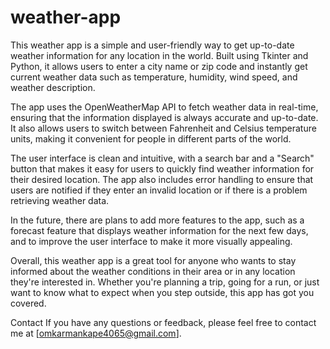 # weather-app

This weather app is a simple and user-friendly way to get up-to-date weather information for any location in the world. Built using Tkinter and Python, it allows users to enter a city name or zip code and instantly get current weather data such as temperature, humidity, wind speed, and weather description.

The app uses the OpenWeatherMap API to fetch weather data in real-time, ensuring that the information displayed is always accurate and up-to-date. It also allows users to switch between Fahrenheit and Celsius temperature units, making it convenient for people in different parts of the world.

The user interface is clean and intuitive, with a search bar and a "Search" button that makes it easy for users to quickly find weather information for their desired location. The app also includes error handling to ensure that users are notified if they enter an invalid location or if there is a problem retrieving weather data.

In the future, there are plans to add more features to the app, such as a forecast feature that displays weather information for the next few days, and to improve the user interface to make it more visually appealing.

Overall, this weather app is a great tool for anyone who wants to stay informed about the weather conditions in their area or in any location they're interested in. Whether you're planning a trip, going for a run, or just want to know what to expect when you step outside, this app has got you covered.

Contact
If you have any questions or feedback, please feel free to contact me at [omkarmankape4065@gmail.com].
